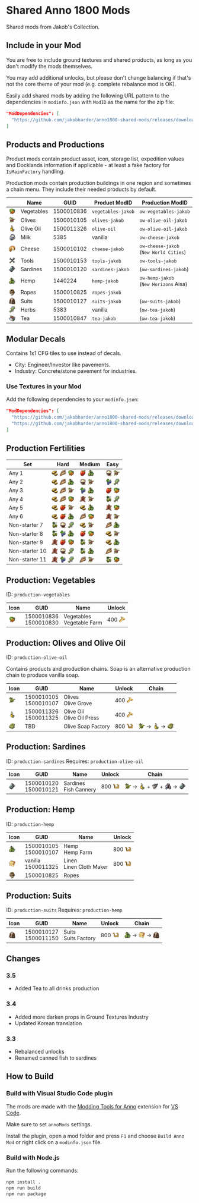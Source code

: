 # Shared Anno 1800 Mods

Shared mods from Jakob's Collection.

## Include in your Mod

You are free to include ground textures and shared products, as long as you don't modify the mods themselves.

You may add additional unlocks, but please don't change balancing if that's not the core theme of your mod (e.g. complete rebalance mod is OK).

Easily add shared mods by adding the following URL pattern to the dependencies in `modinfo.json` with `ModID` as the name for the zip file:
```json
"ModDependencies": [
  "https://github.com/jakobharder/anno1800-shared-mods/releases/download/v4/cheese-jakob.zip"
]
```

## Products and Productions

Product mods contain product asset, icon, storage list, expedition values and Docklands information if applicable - at least a fake factory for `IsMainFactory` handling.

Production mods contain production buildings in one region and sometimes a chain menu.
They include their needed products by default.

| | Name | GUID | Product ModID | Production ModID
---|---|---|---|---
<img src="./mods/shared-products-jakob/data/ui/jakob/icon_vegetables.png" style="vertical-align: text-bottom;18px" width="18" /> | Vegetables | 1500010836 | `vegetables-jakob`| `ow-vegetables-jakob`
<img src="./mods/shared-products-jakob/data/ui/jakob/icon_olives2.png" style="vertical-align: text-bottom;18px" width="18" /> | Olives | 1500010105 | `olives-jakob` | `ow-olive-oil-jakob`
<img src="./mods/shared-products-jakob/data/ui/jakob/icon_olive_oil2.png" style="vertical-align: text-bottom;18px" width="18" />| Olive Oil | 1500011326  | `olive-oil` | `ow-olive-oil-jakob`
<img src="./doc/icons/icon_milk.png" style="vertical-align: text-bottom;18px" width="18" /> | Milk | 5385 | vanilla | `ow-cheese-jakob`
<img src="./doc/icons/icon_cheese_16.png" style="vertical-align: text-bottom;18px" width="18" /> | Cheese | 1500010102 | `cheese-jakob` | `ow-cheese-jakob`<br/>(`New World Cities`)
<img src="./doc/icons/icon_tools_16.png" style="vertical-align: text-bottom;18px" width="18" /> | Tools | 1500010153 | `tools-jakob` | `ow-tools-jakob`
<img src="./doc/icons/icon_fish_16.png" style="vertical-align: text-bottom;18px" width="18" /> | Sardines | 1500010120 | `sardines-jakob` | (`ow-sardines-jakob`)
<img src="./doc/icons/icon_hemp.png" style="vertical-align: text-bottom;18px" width="18" /> | Hemp | 1440224 | `hemp-jakob` | `ow-hemp-jakob`<br/>(`New Horizons` Aisa)
<img src="./doc/icons/icon_rope_16.png" style="vertical-align: text-bottom;18px" width="18" /> | Ropes | 1500010825 | `ropes-jakob`
<img src="./mods/shared-products-jakob/data/ui/jakob/icon_suits.png" style="vertical-align: text-bottom;18px" width="18" /> | Suits | 1500010127 | `suits-jakob` | (`ow-suits-jakob`)
<img src="./doc/icons/icon_herbs.png" style="vertical-align: text-bottom;18px" width="18" /> | Herbs | 5383 | vanilla | (`ow-tea-jakob`)
<img src="./mods/shared-products-jakob/data/ui/jakob/icon_tea.png" style="vertical-align: text-bottom;18px" width="18" /> | Tea | 1500010847 | `tea-jakob` | (`ow-tea-jakob`)

## Modular Decals

Contains 1x1 CFG tiles to use instead of decals.

- City: Engineer/Investor like pavements.
- Industry: Concrete/stone pavement for industries.

### Use Textures in your Mod

Add the following dependencies to your `modinfo.json`:
```json
"ModDependencies": [
  "https://github.com/jakobharder/anno1800-shared-mods/releases/download/v3.4/shared-ground-textures-city-jakob.zip",
  "https://github.com/jakobharder/anno1800-shared-mods/releases/download/v3.4/shared-ground-textures-industry-jakob.zip"
]
```

## Production Fertilities

Set | Hard | Medium | Easy
---|---|---|---
Any 1 | <img src="./doc/icons/icon_potatoes.png" style="vertical-align: text-bottom;18px" width="18" /> <img src="./doc/icons/icon_grain.png" style="vertical-align: text-bottom;18px" width="18" /> <img src="./mods/shared-products-jakob/data/ui/jakob/icon_vegetables.png" style="vertical-align: text-bottom;18px" width="18" /> | <img src="./doc/icons/icon_red_pepper.png" style="vertical-align: text-bottom;18px" width="18" /> <img src="./doc/icons/icon_hemp.png" style="vertical-align: text-bottom;18px" width="18" /> | <img src="./doc/icons/icon_niter.png" style="vertical-align: text-bottom;18px" width="18" /> <img src="./mods/shared-products-jakob/data/ui/jakob/icon_olives2.png" style="vertical-align: text-bottom;18px" width="18" />
Any 2 | <img src="./doc/icons/icon_potatoes.png" style="vertical-align: text-bottom;18px" width="18" /> <img src="./doc/icons/icon_grain.png" style="vertical-align: text-bottom;18px" width="18" /> <img src="./doc/icons/icon_hemp.png" style="vertical-align: text-bottom;18px" width="18" /> | <img src="./doc/icons/icon_niter.png" style="vertical-align: text-bottom;18px" width="18" /> <img src="./mods/shared-products-jakob/data/ui/jakob/icon_olives2.png" style="vertical-align: text-bottom;18px" width="18" /> | <img src="./doc/icons/icon_grapes.png" style="vertical-align: text-bottom;18px" width="18" /> <img src="./doc/icons/icon_herbs.png" style="vertical-align: text-bottom;18px" width="18" />
Any 3 | <img src="./doc/icons/icon_potatoes.png" style="vertical-align: text-bottom;18px" width="18" /> <img src="./doc/icons/icon_grain.png" style="vertical-align: text-bottom;18px" width="18" /> <img src="./mods/shared-products-jakob/data/ui/jakob/icon_olives2.png" style="vertical-align: text-bottom;18px" width="18" /> | <img src="./doc/icons/icon_grapes.png" style="vertical-align: text-bottom;18px" width="18" /> <img src="./doc/icons/icon_hemp.png" style="vertical-align: text-bottom;18px" width="18" /> | <img src="./doc/icons/icon_red_pepper.png" style="vertical-align: text-bottom;18px" width="18" /> <img src="./mods/shared-products-jakob/data/ui/jakob/icon_vegetables.png" style="vertical-align: text-bottom;18px" width="18" />
Any 4 | <img src="./doc/icons/icon_potatoes.png" style="vertical-align: text-bottom;18px" width="18" /> <img src="./doc/icons/icon_grain.png" style="vertical-align: text-bottom;18px" width="18" /> <img src="./mods/shared-products-jakob/data/ui/jakob/icon_vegetables.png" style="vertical-align: text-bottom;18px" width="18" /> | <img src="./doc/icons/icon_fur.png" style="vertical-align: text-bottom;18px" width="18" /> <img src="./mods/shared-products-jakob/data/ui/jakob/icon_olives2.png" style="vertical-align: text-bottom;18px" width="18" /> | <img src="./doc/icons/icon_hops.png" style="vertical-align: text-bottom;18px" width="18" /> <img src="./doc/icons/icon_herbs.png" style="vertical-align: text-bottom;18px" width="18" />
Any 5 | <img src="./doc/icons/icon_potatoes.png" style="vertical-align: text-bottom;18px" width="18" /> <img src="./doc/icons/icon_red_pepper.png" style="vertical-align: text-bottom;18px" width="18" /> <img src="./mods/shared-products-jakob/data/ui/jakob/icon_olives2.png" style="vertical-align: text-bottom;18px" width="18" /> | <img src="./doc/icons/icon_potatoes.png" style="vertical-align: text-bottom;18px" width="18" /> <img src="./doc/icons/icon_hemp.png" style="vertical-align: text-bottom;18px" width="18" /> | <img src="./doc/icons/icon_fur.png" style="vertical-align: text-bottom;18px" width="18" /> <img src="./mods/shared-products-jakob/data/ui/jakob/icon_vegetables.png" style="vertical-align: text-bottom;18px" width="18" />
Any 6 | <img src="./doc/icons/icon_potatoes.png" style="vertical-align: text-bottom;18px" width="18" /> <img src="./doc/icons/icon_red_pepper.png" style="vertical-align: text-bottom;18px" width="18" /> <img src="./doc/icons/icon_hemp.png" style="vertical-align: text-bottom;18px" width="18" /> | <img src="./doc/icons/icon_grain.png" style="vertical-align: text-bottom;18px" width="18" /> <img src="./mods/shared-products-jakob/data/ui/jakob/icon_vegetables.png" style="vertical-align: text-bottom;18px" width="18" /> | <img src="./doc/icons/icon_fur.png" style="vertical-align: text-bottom;18px" width="18" /> <img src="./mods/shared-products-jakob/data/ui/jakob/icon_olives2.png" style="vertical-align: text-bottom;18px" width="18" />
Non-starter 7 | <img src="./doc/icons/icon_hops.png" style="vertical-align: text-bottom;18px" width="18" /> <img src="./doc/icons/icon_niter.png" style="vertical-align: text-bottom;18px" width="18" /> <img src="./doc/icons/icon_herbs.png" style="vertical-align: text-bottom;18px" width="18" /> | <img src="./doc/icons/icon_potatoes.png" style="vertical-align: text-bottom;18px" width="18" /> <img src="./mods/shared-products-jakob/data/ui/jakob/icon_olives2.png" style="vertical-align: text-bottom;18px" width="18" /> | <img src="./doc/icons/icon_grain.png" style="vertical-align: text-bottom;18px" width="18" /> <img src="./doc/icons/icon_hemp.png" style="vertical-align: text-bottom;18px" width="18" />
Non-starter 8 | <img src="./doc/icons/icon_hops.png" style="vertical-align: text-bottom;18px" width="18" /> <img src="./doc/icons/icon_grapes.png" style="vertical-align: text-bottom;18px" width="18" /> <img src="./doc/icons/icon_hemp.png" style="vertical-align: text-bottom;18px" width="18" /> | <img src="./doc/icons/icon_red_pepper.png" style="vertical-align: text-bottom;18px" width="18" /> <img src="./mods/shared-products-jakob/data/ui/jakob/icon_vegetables.png" style="vertical-align: text-bottom;18px" width="18" /> | <img src="./doc/icons/icon_potatoes.png" style="vertical-align: text-bottom;18px" width="18" /> <img src="./mods/shared-products-jakob/data/ui/jakob/icon_olives2.png" style="vertical-align: text-bottom;18px" width="18" />
Non-starter 9 | <img src="./doc/icons/icon_fur.png" style="vertical-align: text-bottom;18px" width="18" /> <img src="./doc/icons/icon_red_pepper.png" style="vertical-align: text-bottom;18px" width="18" /> <img src="./mods/shared-products-jakob/data/ui/jakob/icon_vegetables.png" style="vertical-align: text-bottom;18px" width="18" /> | <img src="./doc/icons/icon_hops.png" style="vertical-align: text-bottom;18px" width="18" /> <img src="./mods/shared-products-jakob/data/ui/jakob/icon_olives2.png" style="vertical-align: text-bottom;18px" width="18" /> | <img src="./doc/icons/icon_potatoes.png" style="vertical-align: text-bottom;18px" width="18" /> <img src="./doc/icons/icon_hemp.png" style="vertical-align: text-bottom;18px" width="18" />
Non-starter 10 | <img src="./doc/icons/icon_fur.png" style="vertical-align: text-bottom;18px" width="18" /> <img src="./doc/icons/icon_niter.png" style="vertical-align: text-bottom;18px" width="18" /> <img src="./doc/icons/icon_herbs.png" style="vertical-align: text-bottom;18px" width="18" /> | <img src="./doc/icons/icon_hops.png" style="vertical-align: text-bottom;18px" width="18" /> <img src="./doc/icons/icon_hemp.png" style="vertical-align: text-bottom;18px" width="18" /> | <img src="./doc/icons/icon_grain.png" style="vertical-align: text-bottom;18px" width="18" /> <img src="./mods/shared-products-jakob/data/ui/jakob/icon_olives2.png" style="vertical-align: text-bottom;18px" width="18" />
Non-starter 11 | <img src="./doc/icons/icon_fur.png" style="vertical-align: text-bottom;18px" width="18" /> <img src="./doc/icons/icon_grapes.png" style="vertical-align: text-bottom;18px" width="18" /> <img src="./doc/icons/icon_herbs.png" style="vertical-align: text-bottom;18px" width="18" /> | <img src="./doc/icons/icon_grain.png" style="vertical-align: text-bottom;18px" width="18" /> <img src="./mods/shared-products-jakob/data/ui/jakob/icon_olives2.png" style="vertical-align: text-bottom;18px" width="18" /> | <img src="./doc/icons/icon_hops.png" style="vertical-align: text-bottom;18px" width="18" /> <img src="./mods/shared-products-jakob/data/ui/jakob/icon_vegetables.png" style="vertical-align: text-bottom;18px" width="18" />

## Production: Vegetables

ID: `production-vegetables`

Icon | GUID | Name | Unlock
---|---|---|---
<img src="./mods/shared-products-jakob/data/ui/jakob/icon_vegetables.png" style="vertical-align: text-bottom;18px" width="18" /> | 1500010836<br/>1500010830 | Vegetables<br/>Vegetable Farm | 400 <img src="./doc/icons/icon_worker.png" style="vertical-align: text-bottom;18px" width="18" />

## Production: Olives and Olive Oil

ID: `production-olive-oil`

Contains products and production chains.
Soap is an alternative production chain to produce vanilla soap.

Icon | GUID | Name | Unlock | Chain
---|---|---|---|---
<img src="./mods/production-olive-oil-jakob/data/ui/jakob/icon_olives.png" style="vertical-align: text-bottom;18px" width="18" /> | 1500010105<br/>1500010107 | Olives<br/>Olive Grove | 400 <img src="./doc/icons/icon_worker.png" style="vertical-align: text-bottom;18px" width="18" />
<img src="./mods/production-olive-oil-jakob/data/ui/jakob/icon_olive_oil.png" style="vertical-align: text-bottom;18px" width="18" /> | 1500011326<br/>1500011325 | Olive Oil<br/>Olive Oil Press | 400 <img src="./doc/icons/icon_worker.png" style="vertical-align: text-bottom;18px" width="18" />
<img src="./mods/production-olive-oil-jakob/data/ui/jakob/icon_olive_soap.png" style="vertical-align: text-bottom;18px" width="18" /> | TBD | Olive Soap Factory | 800 <img src="./doc/icons/icon_artisan.png" style="vertical-align: text-bottom;18px" width="18" /> | <img src="./mods/production-olive-oil-jakob/data/ui/jakob/icon_olives.png" style="vertical-align: text-bottom;18px" width="18" /> → <img src="./mods/production-olive-oil-jakob/data/ui/jakob/icon_olive_oil.png" style="vertical-align: text-bottom;18px" width="18" /> → <img src="./mods/production-olive-oil-jakob/data/ui/jakob/icon_olive_soap.png" style="vertical-align: text-bottom;18px" width="18" />

## Production: Sardines

ID: `production-sardines`
Requires: `production-olive-oil`

Icon | GUID | Name | Unlock | Chain
---|---|---|---|---
<img src="./doc/icons/icon_fish_16.png" style="vertical-align: text-bottom;18px" width="18" /> | 1500010120<br/>1500010121 | Sardines<br/>Fish Cannery | 800 <img src="./doc/icons/icon_artisan.png" style="vertical-align: text-bottom;18px" width="18" /> | <img src="./mods/production-olive-oil-jakob/data/ui/jakob/icon_olives.png" style="vertical-align: text-bottom;18px" width="18" /> → <img src="./mods/production-olive-oil-jakob/data/ui/jakob/icon_olive_oil.png" style="vertical-align: text-bottom;18px" width="18" /> + <img src="./doc/icons/icon_fish.png" style="vertical-align: text-bottom;18px" width="18" /> + <img src="./doc/icons/icon_iron.png" style="vertical-align: text-bottom;18px" width="18" /> → <img src="./doc/icons/icon_fish_16.png" style="vertical-align: text-bottom;18px" width="18" />

## Production: Hemp

ID: `production-hemp`

Icon | GUID | Name | Unlock
---|---|---|---
<img src="./doc/icons/icon_hemp.png" style="vertical-align: text-bottom;18px" width="18" /> | 1500010105<br/>1500010107 | Hemp<br/>Hemp Farm | 800 <img src="./doc/icons/icon_artisan.png" style="vertical-align: text-bottom;18px" width="18" />
<img src="./doc/icons/icon_linen.png" style="vertical-align: text-bottom;18px" width="18" /> | vanilla<br/>1500011325 | Linen<br/>Linen Cloth Maker | 800 <img src="./doc/icons/icon_artisan.png" style="vertical-align: text-bottom;18px" width="18" />
<img src="./doc/icons/icon_rope_16.png" style="vertical-align: text-bottom;18px" width="18" /> | 1500010825 | Ropes

## Production: Suits

ID: `production-suits`
Requires: `production-hemp`

Icon | GUID | Name | Unlock | Chain
---|---|---|---|---
<img src="./mods/shared-products-jakob/data/ui/jakob/icon_suits.png" style="vertical-align: text-bottom;18px" width="18" /> | 1500010127<br/>1500011150 | Suits<br/>Suits Factory | 800 <img src="./doc/icons/icon_artisan.png" style="vertical-align: text-bottom;18px" width="18" /> | <img src="./doc/icons/icon_hemp.png" style="vertical-align: text-bottom;18px" width="18" /> → <img src="./doc/icons/icon_linen.png" style="vertical-align: text-bottom;18px" width="18" /> → <img src="./mods/shared-products-jakob/data/ui/jakob/icon_suits.png" style="vertical-align: text-bottom;18px" width="18" />

## Changes

### 3.5

- Added Tea to all drinks production

### 3.4

- Added more darken props in Ground Textures Industry
- Updated Korean translation

### 3.3

- Rebalanced unlocks
- Renamed canned fish to sardines

## How to Build

### Build with Visual Studio Code plugin

The mods are made with the [Modding Tools for Anno](https://marketplace.visualstudio.com/items?itemName=JakobHarder.anno-modding-tools) extension for [VS Code](https://code.visualstudio.com/).

Make sure to set `annoMods` settings.

Install the plugin, open a mod folder and press `F1` and choose `Build Anno Mod` or right click on a `modinfo.json` file.

### Build with Node.js

Run the following commands:

```
npm install .
npm run build
npm run package
```
